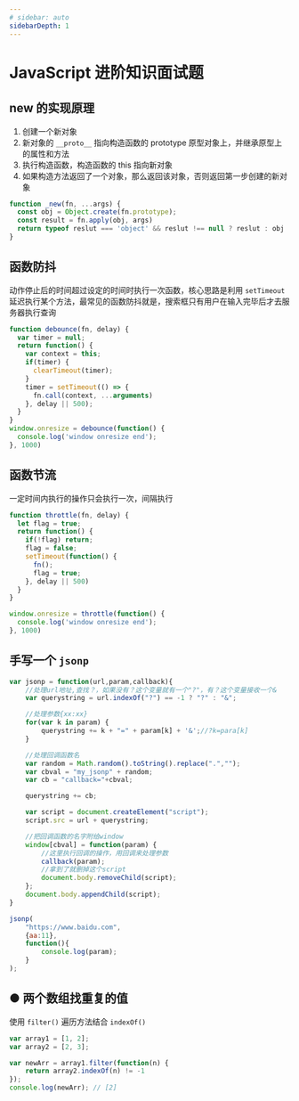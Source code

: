 ```yaml
---
# sidebar: auto
sidebarDepth: 1
---
```

# JavaScript 进阶知识面试题

## new 的实现原理
1. 创建一个新对象
2. 新对象的 `__proto__` 指向构造函数的 prototype 原型对象上，并继承原型上的属性和方法
3. 执行构造函数，构造函数的 this 指向新对象
4. 如果构造方法返回了一个对象，那么返回该对象，否则返回第一步创建的新对象
```js
function _new(fn, ...args) {
  const obj = Object.create(fn.prototype);
  const result = fn.apply(obj, args)
  return typeof reslut === 'object' && reslut !== null ? reslut : obj 
}
```

## 函数防抖
动作停止后的时间超过设定的时间时执行一次函数，核心思路是利用 `setTimeout` 延迟执行某个方法，最常见的函数防抖就是，搜索框只有用户在输入完毕后才去服务器执行查询
```js
function debounce(fn, delay) {
  var timer = null;
  return function() {
    var context = this;
    if(timer) {
      clearTimeout(timer);
    }
    timer = setTimeout(() => {
      fn.call(context, ...arguments)
    }, delay || 500);
  }
}
window.onresize = debounce(function() {
  console.log('window onresize end');
}, 1000)
```

## 函数节流
一定时间内执行的操作只会执行一次，间隔执行
```js
function throttle(fn, delay) {
  let flag = true;
  return function() {
    if(!flag) return;
    flag = false;
    setTimeout(function() {
      fn();
      flag = true;
    }, delay || 500)
  }
}

window.onresize = throttle(function() {
  console.log('window onresize end');
}, 1000)
```

## 手写一个 `jsonp`
```js
var jsonp = function(url,param,callback){
	//处理url地址,查找？，如果没有？这个变量就有一个"?"，有？这个变量接收一个&
	var querystring = url.indexOf("?") == -1 ? "?" : "&";

	//处理参数{xx:xx}
	for(var k in param) {
		querystring += k + "=" + param[k] + '&';//?k=para[k]
	}

	//处理回调函数名
	var random = Math.random().toString().replace(".","");
	var cbval = "my_jsonp" + random;
	var cb = "callback="+cbval;

	querystring += cb;

	var script = document.createElement("script");
	script.src = url + querystring;

	//把回调函数的名字附给window
	window[cbval] = function(param) {
		//这里执行回调的操作，用回调来处理参数
		callback(param);
		//拿到了就删掉这个script
		document.body.removeChild(script);
	};
	document.body.appendChild(script);
}

jsonp(
	"https://www.baidu.com",
	{aa:11},
	function(){
		console.log(param);
	}
);
```

## ● 两个数组找重复的值
使用 `filter()` 遍历方法结合 `indexOf()` 
```js
var array1 = [1, 2];
var array2 = [2, 3];

var newArr = array1.filter(function(n) {
    return array2.indexOf(n) != -1
});
console.log(newArr); // [2]
```




